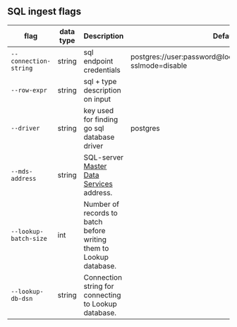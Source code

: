 ## SQL ingest flags

| flag | data type | Description | Default |
|---|---|---|---|
| `--connection-string` | string | sql endpoint credentials | postgres://user:password@localhost:5432/defaultindex?sslmode=disable |
| `--row-expr` | string | sql + type description on input | |
| `--driver` | string | key used for finding go sql database driver | postgres |
| `--mds-address` | string | SQL-server [Master Data Services](https://learn.microsoft.com/en-us/sql/master-data-services/master-data-services-overview-mds?view=sql-server-ver16) address. |  |
| `--lookup-batch-size` | int | Number of records to batch before writing them to Lookup database. |  |
| `--lookup-db-dsn` | string | Connection string for connecting to Lookup database. |  |
